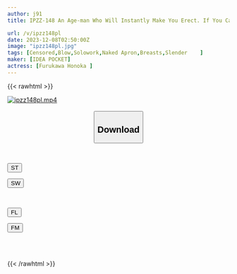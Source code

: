 ```yaml
---
author: j91
title: IPZZ-148 An Age-man Who Will Instantly Make You Erect. If You Call Him, He Will Immediately Lick You. An Unparalleled Blowjob At Rufriend. 9 Consecutive Cumshots In The Mouth! ! Honoka Furukawa

url: /v/ipzz148pl
date: 2023-12-08T02:50:00Z
image: "ipzz148pl.jpg"
tags: [Censored,Blow,Solowork,Naked Apron,Breasts,Slender	 ]
maker: [IDEA POCKET]
actress: [Furukawa Honoka ]
---
```



{{< rawhtml >}}

<div class="video" data-videoid="WrK1wK0M1OcbzGG">
    <a href="javascript:;">
        <img src="/v/ipzz148pl/ipzz148pl.jpg" width="WIDTH" height="HEIGHT" alt="ipzz148pl.mp4" loading="lazy">
    </a>
</div>

<script type="text/javascript" src="https://j91.asia/asset/on-demand-st.js"></script>

<br>
  <link rel="stylesheet" href="https://j91.asia/asset/bs5.css">
  
  <center>
  <button class="btn btn-primary" type="button" data-bs-toggle="collapse" data-bs-target=".multi-collapse" aria-expanded="false" aria-controls="multiCollapseExample1 multiCollapseExample2"><h2>Download</h2></button></center>
</p>
<div class="row">
  <div class="col">
    <div class="collapse multi-collapse" id="multiCollapseExample1">
      <div class="card card-body">
	      	      <br>
<div class="buttons">  
<p><a href="https://streamtape.to/v/WrK1wK0M1OcbzGG" target="_blank"><button class="btn-hover color-3"><i class="fa fa-download"></i> ST</button></a></p>
<p><a href="https://flaswish.com/ji6919tmievb" target="_blank"><button class="btn-hover color-2"><i class="fa fa-download"></i> SW</button></a></p></div>
    </div>
  </div>
</div>
  <div class="col">
    <div class="collapse multi-collapse" id="multiCollapseExample2">
      <div class="card card-body">
	      <br>
<div class="buttons">
<p><a href="javascript:;" target="_blank"><button class="btn-hover color-9"><i class="fa fa-download"></i> FL</button></a></p>
<p><a href="javascript:;" target="_blank"><button class="btn-hover color-8"><i class="fa fa-download"></i> FM</button></a></p></div>
<br><br>
      </div>
    </div>
  </div>
</div>

{{< /rawhtml >}}